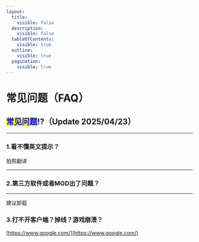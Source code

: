 ```yaml
---
layout:
  title:
    visible: false
  description:
    visible: false
  tableOfContents:
    visible: true
  outline:
    visible: true
  pagination:
    visible: true
---
```


# 常见问题（FAQ）

## <mark style="color:blue;">**常见问题**</mark>⁉️（Update 2025/04/23） <a href="#chang-jian-wen-ti-update20240912" id="chang-jian-wen-ti-update20240912"></a>

***

### **1.看不懂英文提示？** <a href="#h3-zai-bu-fen-jing-su-chai-shi-li-bu-fen-dao-ju-zen-me-que-shi-le" id="h3-zai-bu-fen-jing-su-chai-shi-li-bu-fen-dao-ju-zen-me-que-shi-le"></a>

拍照翻译

***

### **2.第三方软件或者MOD出了问题？** <a href="#h4-di-san-fang-ruan-jian-huo-zhe-mod-chu-le-wen-ti" id="h4-di-san-fang-ruan-jian-huo-zhe-mod-chu-le-wen-ti"></a>

***

建议卸载

### **3.打不开客户端？掉线？游戏崩溃？** <a href="#h4-di-san-fang-ruan-jian-huo-zhe-mod-chu-le-wen-ti" id="h4-di-san-fang-ruan-jian-huo-zhe-mod-chu-le-wen-ti"></a>

[https://www.google.com/](https://www.google.com/)
